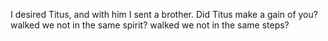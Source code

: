 I desired Titus, and with him I sent a brother. Did Titus make a gain of you? walked we not in the same spirit? walked we not in the same steps?
